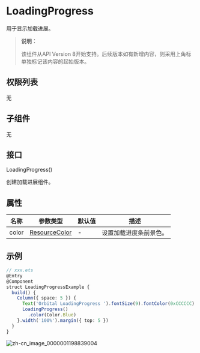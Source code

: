# LoadingProgress

用于显示加载进展。

>  **说明：**
>
>  该组件从API Version 8开始支持。后续版本如有新增内容，则采用上角标单独标记该内容的起始版本。


## 权限列表

无


## 子组件

无


## 接口

LoadingProgress()

创建加载进展组件。

## 属性

| 名称    | 参数类型  | 默认值  | 描述          |
| ----- | ----- | ---- | ----------- |
| color | [ResourceColor](../../ui/ts-types.md) | -    | 设置加载进度条前景色。 |


## 示例

```ts
// xxx.ets
@Entry
@Component
struct LoadingProgressExample {
  build() {
    Column({ space: 5 }) {
      Text('Orbital LoadingProgress ').fontSize(9).fontColor(0xCCCCCC).width('90%')
      LoadingProgress()
        .color(Color.Blue)
    }.width('100%').margin({ top: 5 })
  }
}
```

![zh-cn_image_0000001198839004](figures/loadingProgress.png)
